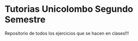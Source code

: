 # Tutorias Unicolombo Segundo Semestre
Repositorio de todos los ejercicios que se hacen en clases!!!
